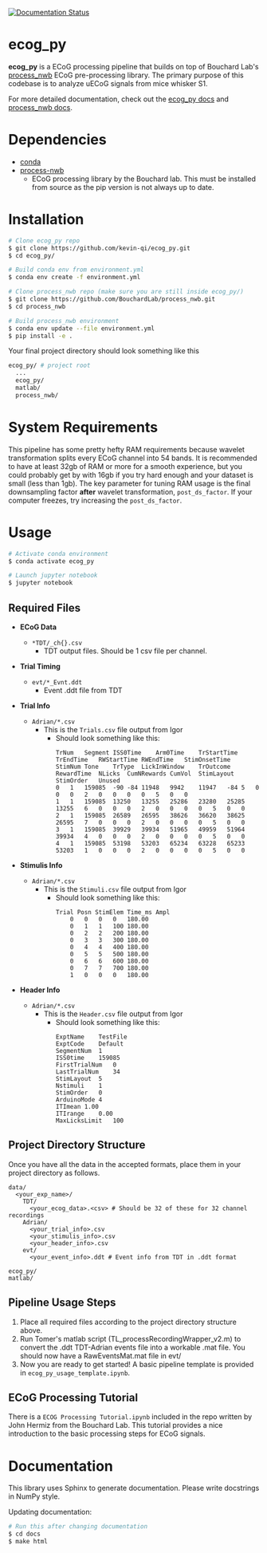 
[![Documentation Status](https://readthedocs.org/projects/ecog-py/badge/?version=latest)](https://ecog-py.readthedocs.io/en/latest/?badge=latest)

# ecog_py
**ecog_py** is a ECoG processing pipeline that builds on top of Bouchard Lab's [process_nwb](https://github.com/BouchardLab/process_nwb) ECoG pre-processing library. The primary purpose of this codebase is to analyze uECoG signals from mice whisker S1. 

For more detailed documentation, check out the [ecog_py docs](https://ecog-py.readthedocs.io/en/latest/) and [process_nwb docs](https://process-nwb.readthedocs.io/en/latest/).

# Dependencies

- [conda](https://docs.conda.io/en/latest/)
- [process-nwb](https://github.com/BouchardLab/process_nwb)
	- ECoG processing library by the Bouchard lab. This must be installed from source as the pip version is not always up to date.

# Installation
```bash
# Clone ecog_py repo
$ git clone https://github.com/kevin-qi/ecog_py.git
$ cd ecog_py/

# Build conda env from environment.yml
$ conda env create -f environment.yml

# Clone process_nwb repo (make sure you are still inside ecog_py/)
$ git clone https://github.com/BouchardLab/process_nwb.git
$ cd process_nwb

# Build process_nwb environment 
$ conda env update --file environment.yml
$ pip install -e .
```

Your final project directory should look something like this
```bash
ecog_py/ # project root
  ...
  ecog_py/
  matlab/
  process_nwb/
```

# System Requirements
This pipeline has some pretty hefty RAM requirements because wavelet transformation splits every ECoG channel into 54 bands. It is recommended to have at least 32gb of RAM or more for a smooth experience, but you could probably get by with 16gb if you try hard enough and your dataset is small (less than 1gb). The key parameter for tuning RAM usage is the final downsampling factor **after** wavelet transformation, `post_ds_factor`. If your computer freezes, try increasing the `post_ds_factor`. 

# Usage

```bash
# Activate conda environment
$ conda activate ecog_py

# Launch jupyter notebook
$ jupyter notebook
```

## Required Files

- **ECoG Data**
	- `*TDT/_ch{}.csv`
		- TDT output files. Should be 1 csv file per channel.
- **Trial Timing**
	- `evt/*_Evnt.ddt`
		- Event .ddt file from TDT

- **Trial Info**
	- `Adrian/*.csv`
		- This is the `Trials.csv` file output from Igor
			- Should look something like this:
				```
				TrNum	Segment	ISS0Time	Arm0Time	TrStartTime	TrEndTime	RWStartTime	RWEndTime	StimOnsetTime	StimNum	Tone	TrType	LickInWindow	TrOutcome	RewardTime	NLicks	CumNRewards	CumVol	StimLayout	StimOrder	Unused
				0	1	159085	-90	-84	11948	9942	11947	-84	5	0	0	0	2	0	0	0	0	5	0	0
				1	1	159085	13250	13255	25286	23280	25285	13255	6	0	0	0	2	0	0	0	0	5	0	0
				2	1	159085	26589	26595	38626	36620	38625	26595	7	0	0	0	2	0	0	0	0	5	0	0
				3	1	159085	39929	39934	51965	49959	51964	39934	4	0	0	0	2	0	0	0	0	5	0	0
				4	1	159085	53198	53203	65234	63228	65233	53203	1	0	0	0	2	0	0	0	0	5	0	0
- **Stimulis Info**
	- `Adrian/*.csv`
		- This is the `Stimuli.csv` file output from Igor
			- Should look something like this:
				```
				Trial Posn StimElem Time_ms Ampl
					0	0	0	0	180.00
					0	1	1	100	180.00
					0	2	2	200	180.00
					0	3	3	300	180.00
					0	4	4	400	180.00
					0	5	5	500	180.00
					0	6	6	600	180.00
					0	7	7	700	180.00
					1	0	0	0	180.00
- **Header Info**
	- `Adrian/*.csv`
		- This is the `Header.csv` file output from Igor
			- Should look something like this:
				```
				ExptName	TestFile
				ExptCode	Default
				SegmentNum	1
				ISS0time	159085
				FirstTrialNum	0
				LastTrialNum	34
				StimLayout	5
				Nstimuli	1
				StimOrder	0
				ArduinoMode	4
				ITImean	1.00
				ITIrange	0.00
				MaxLicksLimit	100
## Project Directory Structure
Once you have all the data in the accepted formats, place them in your project directory as follows.
```
data/
  <your_exp_name>/
    TDT/
      <your_ecog_data>.<csv> # Should be 32 of these for 32 channel recordings
    Adrian/
      <your_trial_info>.csv
      <your_stimulis_info>.csv
      <your_header_info>.csv
    evt/
      <your_event_info>.ddt # Event info from TDT in .ddt format
  
ecog_py/
matlab/
```

## Pipeline Usage Steps

1. Place all required files according to the project directory structure above.
2. Run Tomer's matlab script (TL_processRecordingWrapper_v2.m) to convert the .ddt TDT-Adrian events file into a workable .mat file. You should now have a RawEventsMat.mat file in evt/
3. Now you are ready to get started! A basic pipeline template is provided in `ecog_py_usage_template.ipynb`. 

## ECoG Processing Tutorial 
There is a `ECOG Processing Tutorial.ipynb` included in the repo written by John Hermiz from the Bouchard Lab. This tutorial provides a nice introduction to the basic processing steps for ECoG signals. 

# Documentation
This library uses Sphinx to generate documentation. Please write docstrings in NumPy style.

Updating documentation:
```bash
# Run this after changing documentation
$ cd docs
$ make html
```
